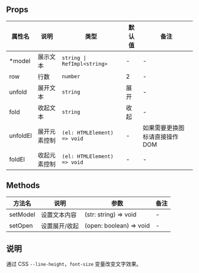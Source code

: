 
## Props

| 属性名 | 说明 | 类型 | 默认值 | 备注 |
| --- | --- | --- | --- | --- |
| *model | 展示文本 | `string \| RefImpl<string>` | - | - |
| row | 行数 | `number` | 2 | - |
| unfold | 展开文本 | `string` | 展开 | - |
| fold | 收起文本 | `string` | 收起 | - |
| unfoldEl | 展开元素控制 | `(el: HTMLElement) => void` | - | 如果需要更换图标请直接操作 DOM |
| foldEl | 收起元素控制 | `(el: HTMLElement) => void` | - | - |

## Methods

| 方法名 | 说明 | 参数 | 备注 |
| --- | --- | --- | --- |
| setModel | 设置文本内容 | (str: string) => void | - |
| setOpen | 设置展开/收起 | (open: boolean) => void | - |

## 说明

通过 CSS `--line-height`，`font-size` 变量改变文字效果。